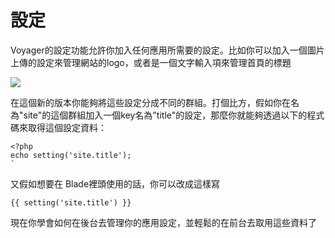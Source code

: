 # 設定

Voyager的設定功能允許你加入任何應用所需要的設定。比如你可以加入一個圖片上傳的設定來管理網站的logo，或者是一個文字輸入項來管理首頁的標題

![](https://i.imgur.com/4AncPl9.png)

在這個新的版本你能夠將這些設定分成不同的群組。打個比方，假如你在名為"site"的這個群組加入一個key名為"title"的設定，那麼你就能夠透過以下的程式碼來取得這個設定資料：

```
<?php
echo setting('site.title');
`
```

又假如想要在 Blade裡頭使用的話，你可以改成這樣寫

`{{ setting('site.title') }}`

現在你學會如何在後台去管理你的應用設定，並輕鬆的在前台去取用這些資料了

